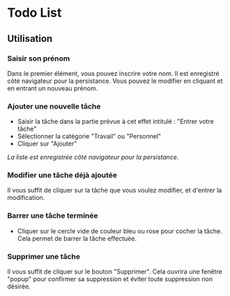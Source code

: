 # Todo List

## Utilisation

### Saisir son prénom

Dans le premier élément, vous pouvez inscrire votre nom. Il est enregistré côté navigateur pour la persistance.
Vous pouvez le modifier en cliquant et en entrant un nouveau prénom.

### Ajouter une nouvelle tâche

- Saisir la tâche dans la partie prévue à cet effet intitulé : "Entrer votre tâche"
- Sélectionner la catégorie "Travail" ou "Personnel"
- Cliquer sur "Ajouter"

*La liste est enregistrée côté navigateur pour la persistance.*

### Modifier une tâche déjà ajoutée

Il vous suffit de cliquer sur la tâche que vous voulez modifier, et d'entrer la modification.

### Barrer une tâche terminée

- Cliquer sur le cercle vide de couleur bleu ou rose pour cocher la tâche. Cela permet de barrer la tâche effectuée.

### Supprimer une tâche

Il vous suffit de cliquer sur le bouton "Supprimer". Cela ouvrira une fenêtre "popup" pour confirmer sa suppression et éviter toute suppression non désirée.